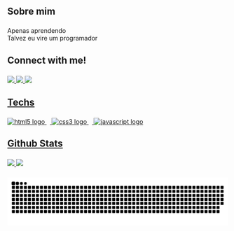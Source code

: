 <h2 align="left">Sobre mim</h2>

###

<p align="left">Apenas aprendendo<br>Talvez eu vire um programador</p>

###

<h2 align="left">Connect with me!</h2>

###

<div align="left">
  <a href="mailto:mateusgrubert@gmail.com" target="_blank"><img src="https://img.shields.io/badge/Gmail-D14836?style=for-the-badge&logo=gmail&logoColor=white" target="_blank">
  <a href="https://discord.com/users/401861836674301952" target="_blank"><img src="https://img.shields.io/badge/Discord-7289DA?style=for-the-badge&logo=discord&logoColor=white" target="_blank">
  <a href="https://www.linkedin.com/in/mateus-grubert-76799232b/" target="_blank"><img src="https://img.shields.io/badge/LinkedIn-0077B5?style=for-the-badge&logo=linkedin&logoColor=white" target="_blank">                                                             
</div>

###

<h2 align="left">Techs</h2>

###

<div align="left">
  <img src="https://skillicons.dev/icons?i=html" height="25" alt="html5 logo"  />
  <img width="8" />
  <img src="https://skillicons.dev/icons?i=css" height="25" alt="css3 logo"  />
  <img width="8" />
  <img src="https://skillicons.dev/icons?i=js" height="25" alt="javascript logo"  />
</div>

###

<h2 align="left">Github Stats</h2>

###

<div align="left">
  <img height="150" src="https://github-readme-stats.vercel.app/api?username=grubertz&hide_title=true&hide_rank=false&show_icons=true&include_all_commits=true&count_private=true&disable_animations=false&theme=dark&locale=en&hide_border=false&order=1"/>
  <img height="150" src="https://github-readme-stats.vercel.app/api/top-langs?username=grubertz&locale=en&hide_title=false&layout=compact&card_width=20&langs_count=5&theme=dark&hide_border=false&order=2"/>
</div>

###

<picture align="center">
  <source media="(prefers-color-scheme: dark)" srcset="https://raw.githubusercontent.com/grubertz/grubertz/output/github-contribution-grid-snake-dark.svg">
  <source media="(prefers-color-scheme: light)" srcset="https://raw.githubusercontent.com/grubertz/grubertz/output/github-contribution-grid-snake-dark.svg">
  <img align="center" alt="github contribution grid snake animation" src="https://raw.githubusercontent.com/grubertz/grubertz/output/github-contribution-grid-snake.svg">
</picture>
